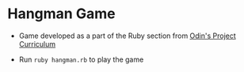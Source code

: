 # Hangman Game

* Game developed as a part of the Ruby section from [Odin's Project Curriculum](https://www.theodinproject.com/courses/ruby-programming/lessons/file-i-o-and-serialization)

* Run `ruby hangman.rb` to play the game